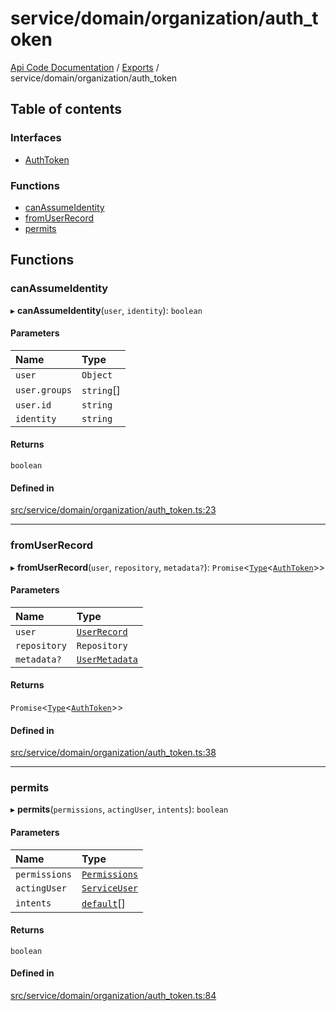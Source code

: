 # service/domain/organization/auth\_token
 
[Api Code Documentation](../README.md) / [Exports](../modules.md) / service/domain/organization/auth\_token

## Table of contents

### Interfaces

- [AuthToken](../interfaces/service_domain_organization_auth_token.AuthToken.md)

### Functions

- [canAssumeIdentity](service_domain_organization_auth_token.md#canassumeidentity)
- [fromUserRecord](service_domain_organization_auth_token.md#fromuserrecord)
- [permits](service_domain_organization_auth_token.md#permits)

## Functions

### canAssumeIdentity

▸ **canAssumeIdentity**(`user`, `identity`): `boolean`

#### Parameters

| Name | Type |
| :------ | :------ |
| `user` | `Object` |
| `user.groups` | `string`[] |
| `user.id` | `string` |
| `identity` | `string` |

#### Returns

`boolean`

#### Defined in

[src/service/domain/organization/auth_token.ts:23](https://github.com/openkfw/TruBudget/blob/965031f/api/src/service/domain/organization/auth_token.ts#L23)

___

### fromUserRecord

▸ **fromUserRecord**(`user`, `repository`, `metadata?`): `Promise`\<[`Type`](result.md#type)\<[`AuthToken`](../interfaces/service_domain_organization_auth_token.AuthToken.md)\>\>

#### Parameters

| Name | Type |
| :------ | :------ |
| `user` | [`UserRecord`](../interfaces/service_domain_organization_user_record.UserRecord.md) |
| `repository` | `Repository` |
| `metadata?` | [`UserMetadata`](service_domain_metadata.md#usermetadata) |

#### Returns

`Promise`\<[`Type`](result.md#type)\<[`AuthToken`](../interfaces/service_domain_organization_auth_token.AuthToken.md)\>\>

#### Defined in

[src/service/domain/organization/auth_token.ts:38](https://github.com/openkfw/TruBudget/blob/965031f/api/src/service/domain/organization/auth_token.ts#L38)

___

### permits

▸ **permits**(`permissions`, `actingUser`, `intents`): `boolean`

#### Parameters

| Name | Type |
| :------ | :------ |
| `permissions` | [`Permissions`](service_domain_permissions.md#permissions) |
| `actingUser` | [`ServiceUser`](../interfaces/service_domain_organization_service_user.ServiceUser.md) |
| `intents` | [`default`](authz_intents.md#default)[] |

#### Returns

`boolean`

#### Defined in

[src/service/domain/organization/auth_token.ts:84](https://github.com/openkfw/TruBudget/blob/965031f/api/src/service/domain/organization/auth_token.ts#L84)
